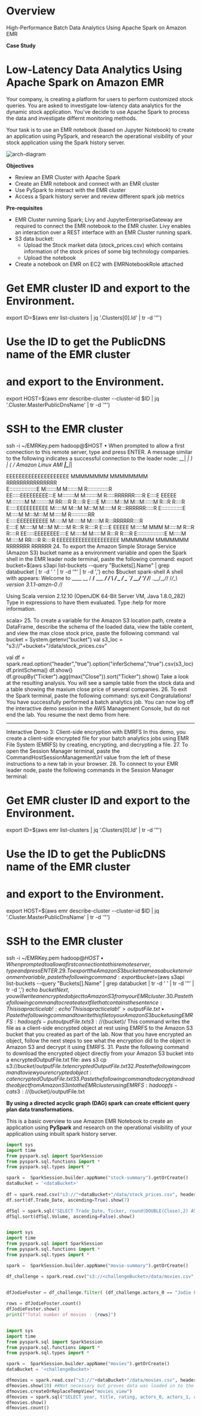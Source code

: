 # Overview
High-Performance Batch Data Analytics Using Apache Spark on Amazon EMR

**Case Study**

# Low-Latency Data Analytics Using Apache Spark on Amazon EMR
Your company, is creating a platform for users to perform customized stock queries. You are asked to investigate low-latency data analytics for the dynamic stock application. You've decide to use Apache Spark to process the data and investigate differnt monitoring methods.

Your task is to use an EMR notebook (based on Jupyter Notebook) to create an application using PySpark, and research the operational visibility of your stock application using the Spark history server.

![arch-diagram](./arch-diagram.png)

**Objectives**
- Review an EMR Cluster with Apache Spark
- Create an EMR notebook and connect with an EMR cluster
- Use PySpark to interact with the EMR cluster
- Access a Spark history server and review different spark job metrics


**Pre-requisites**
- EMR Cluster running Spark; Livy and JupyterEnterpriseGateway are required to connect the EMR notebook to the EMR cluster. Livy enables an interaction over a REST interface with  an EMR Cluster running spark.
- S3 data bucket:
    - Upload the Stock market data (stock_prices.csv) which contains information of the stock prices of some big technology companies.
    - Upload the notebook 
- Create a notebook on EMR on EC2 with EMRNotebookRole attached



# Get EMR cluster ID and export to the Environment.
export ID=$(aws emr list-clusters | jq '.Clusters[0].Id' | tr -d '"')

# Use the ID to get the PublicDNS name of the EMR cluster
# and export to the Environment.
export HOST=$(aws emr describe-cluster --cluster-id $ID | jq '.Cluster.MasterPublicDnsName' | tr -d '"')

# SSH to the EMR cluster
ssh -i ~/EMRKey.pem hadoop@$HOST
•	When prompted to allow a first connection to this remote server, type 
  and press ENTER.
 A message similar to the following indicates a successful connection to the leader node:
__|  __|_  )
       _|  (     /   Amazon Linux AMI
      ___|\___|___|

EEEEEEEEEEEEEEEEEEEE MMMMMMMM           MMMMMMMM RRRRRRRRRRRRRRR    
E::::::::::::::::::E M:::::::M         M:::::::M R::::::::::::::R   
EE:::::EEEEEEEEE:::E M::::::::M       M::::::::M R:::::RRRRRR:::::R
  E::::E       EEEEE M:::::::::M     M:::::::::M RR::::R      R::::R
  E::::E             M::::::M:::M   M:::M::::::M   R:::R      R::::R
  E:::::EEEEEEEEEE   M:::::M M:::M M:::M M:::::M   R:::RRRRRR:::::R
  E::::::::::::::E   M:::::M  M:::M:::M  M:::::M   R:::::::::::RR   
  E:::::EEEEEEEEEE   M:::::M   M:::::M   M:::::M   R:::RRRRRR::::R  
  E::::E             M:::::M    M:::M    M:::::M   R:::R      R::::R
  E::::E       EEEEE M:::::M     MMM     M:::::M   R:::R      R::::R
EE:::::EEEEEEEE::::E M:::::M             M:::::M   R:::R      R::::R
E::::::::::::::::::E M:::::M             M:::::M RR::::R      R::::R
EEEEEEEEEEEEEEEEEEEE MMMMMMM             MMMMMMM RRRRRRR      RRRRRR
24.	 To export the Amazon Simple Storage Service (Amazon S3) bucket name as a 
  environment variable and open the Spark shell in the EMR leader node terminal, paste the following command:
export bucket=$(aws s3api list-buckets --query "Buckets[].Name" | grep databucket | tr -d ' ' | tr -d '"' | tr -d ',')
echo $bucket
spark-shell
 A shell with 
  appears:
Welcome to
      ____              __
     / __/__  ___ _____/ /__
    _\ \/ _ \/ _ `/ __/  '_/
   /___/ .__/\_,_/_/ /_/\_\   version 3.1.1-amzn-0
      /_/

Using Scala version 2.12.10 (OpenJDK 64-Bit Server VM, Java 1.8.0_282)
Type in expressions to have them evaluated.
Type :help for more information.

scala>
25.	 To create a variable for the Amazon S3 location path, create a DataFrame, describe the schema of the loaded data, view the table content, and view the max close stock price, paste the following command:
val bucket = System.getenv("bucket")
val s3_loc = "s3://"+bucket+"/data/stock_prices.csv"

val df = spark.read.option("header","true").option("inferSchema","true").csv(s3_loc)
df.printSchema()
df.show()
df.groupBy("Ticker").agg(max("Close")).sort("Ticker").show()
 Take a look at the resulting analysis. You will see a sample table from the stock data and a table showing the maxium close price of several companies.
26.	 To exit the Spark terminal, paste the following command:
sys.exit
 Congratulations! You have successfully performed a batch analytics job.
 You can now log off the interactive demo session in the AWS Management Console, but do not end the lab. You resume the next demo from here.
________________________________________
Interactive Demo 3: Client-side encryption with EMRFS
In this demo, you create a client-side encrypted file for your batch analytics jobs using EMR File System (EMRFS) by creating, encrypting, and decrypting a file.
27.	To open the Session Manager terminal, paste the CommandHostSessionManagementUrl value from the left of these instructions to a new tab in your browser.
28.	 To connect to your EMR leader node, paste the following commands in the Session Manager terminal:
# Get EMR cluster ID and export to the Environment.
export ID=$(aws emr list-clusters | jq '.Clusters[0].Id' | tr -d '"')

# Use the ID to get the PublicDNS name of the EMR cluster
# and export to the Environment.
export HOST=$(aws emr describe-cluster --cluster-id $ID | jq '.Cluster.MasterPublicDnsName' | tr -d '"')

# SSH to the EMR cluster
ssh -i ~/EMRKey.pem hadoop@$HOST
•	When prompted to allow a first connection to this remote server, type 
  and press ENTER.
29.	 To export the Amazon S3 bucket name as a bucket environment variable, paste the following command:
export bucket=$(aws s3api list-buckets --query "Buckets[].Name" | grep databucket | tr -d ' ' | tr -d '"' | tr -d ',')
echo $bucket
Next, you will write an encrypted object to Amazon S3 from your EMR cluster.
30.	 Paste the following command to create a text file that contains the sentence: This is a practice lab!:
echo 'This is a practice lab!' > outputFile.txt
•	 Paste the following command to write this file to your Amazon S3 bucket using EMRFS:
hadoop fs -put outputFile.txt s3://${bucket}/
This command writes the file as a client-side encrypted object at rest using EMRFS to the Amazon S3 bucket that you created as part of the lab.
Now that you have encrypted an object, follow the next steps to see what the encryption did to the object in Amazon S3 and decrypt it using EMRFS.
31.	 Paste the following command to download the encrypted object directly from your Amazon S3 bucket into a encryptedOutputFile.txt file:
aws s3 cp s3://${bucket}/outputFile.txt encryptedOutputFile.txt
32.	 Paste the following command to view your encrypted object:
cat encryptedOutputFile.txt
33.	 Paste the following command to decrypt and read the object from Amazon S3 into the EMR cluster using EMRFS:
hadoop fs -cat s3://${bucket}/outputFile.txt

**By using a directed acyclic graph (DAG) spark can create efficient query plan data transformations.**

This is a basic overview to use Amazon EMR Notebook to create an application using **PySpark** and research on the operational visibility of your application using inbuilt spark history server.
   
```python
import sys
import time
from pyspark.sql import SparkSession
from pyspark.sql.functions import *
from pyspark.sql.types import *

spark =  SparkSession.builder.appName("stock-summary").getOrCreate()
dataBucket = '<dataBucket>'
 
df = spark.read.csv("s3://"+dataBucket+"/data/stock_prices.csv", header=True, inferSchema=True).select('Trade_Date', 'Ticker', 'Close', 'Volume')
df.sort(df.Trade_Date, ascending=True).show(7)

dfSql = spark.sql("SELECT Trade_Date, Ticker, round(DOUBLE(Close),2) AS Closing_Value, Volume  FROM stockprice WHERE Volume > 10000000 ORDER BY Close DESC LIMIT 10")
dfSql.sort(dfSql.Volume, ascending=False).show()
```

```python

import sys
import time
from pyspark.sql import SparkSession
from pyspark.sql.functions import *
from pyspark.sql.types import *

spark =  SparkSession.builder.appName("movie-summary").getOrCreate()

df_challenge = spark.read.csv("s3://<challengeBucket>/data/movies.csv", header=True, inferSchema=True).select('year','title','directors_0','rating','actors_0','actors_1','actors_2')

 
dfJodieFoster = df_challenge.filter( (df_challenge.actors_0 == "Jodie Foster") | (df_challenge.actors_1 == "Jodie Foster") | (df_challenge.actors_2 == "Jodie Foster") ).sort(df_challenge.year, ascending=True)

rows = dfJodieFoster.count()
dfJodieFoster.show()
print(f"Total number of movies : {rows}")
```

```python

import sys
import time
from pyspark.sql import SparkSession
from pyspark.sql.functions import *
from pyspark.sql.types import *

spark =  SparkSession.builder.appName("movies").getOrCreate()
dataBucket = '<challengeBucket>'

dfmovies = spark.read.csv("s3://"+dataBucket+"/data/movies.csv", header=True, inferSchema=True).select('year', 'title', 'rating', 'actors_0','actors_1','actors_2')
dfmovies.show(10) ##Not necessary but proves data was loaded in to the data frame
dfmovies.createOrReplaceTempView("movies_view")
dfmovies = spark.sql("SELECT year, title, rating, actors_0, actors_1, actors_2 FROM movies_view WHERE actors_0 = 'Jodie Foster' OR actors_1 = 'Jodie Foster' OR actors_2 = 'Jodie Foster' ORDER BY year ASC")
dfmovies.show()
dfmovies.count()
```


```


